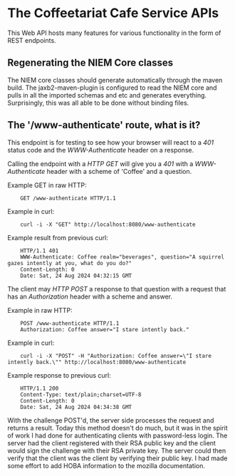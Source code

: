 # The Coffeetariat Cafe Service APIs

This Web API hosts many features for various functionality in the form of REST endpoints.

## Regenerating the NIEM Core classes

The NIEM core classes should generate automatically through the maven build. The jaxb2-maven-plugin is configured to
read the NIEM core and pulls in all the imported schemas and etc and generates everything.
Surprisingly, this was all able to be done without binding files.

## The '/www-authenticate' route, what is it?

This endpoint is for testing to see how your browser will react to
a _401_ status code and the _WWW-Authenticate_ header on a response.

Calling the endpoint with a _HTTP GET_ will give you a _401_ with
a _WWW-Authenticate_ header with a scheme of 'Coffee' and a question.

Example GET in raw HTTP:

        GET /www-authenticate HTTP/1.1

Example in curl:

        curl -i -X "GET" http://localhost:8080/www-authenticate 


Example result from previous curl:

        HTTP/1.1 401 
        WWW-Authenticate: Coffee realm="beverages", question="A squirrel gazes intently at you, what do you do?"
        Content-Length: 0
        Date: Sat, 24 Aug 2024 04:32:15 GMT

The client may _HTTP POST_ a response to that question with a request
that has an _Authorization_ header with a scheme and answer.

Example in raw HTTP:

        POST /www-authenticate HTTP/1.1
        Authorization: Coffee answer="I stare intently back."

Example in curl:

        curl -i -X "POST" -H "Authorization: Coffee answer=\"I stare intently back.\"" http://localhost:8080/www-authenticate

Example response to previous curl:

        HTTP/1.1 200 
        Content-Type: text/plain;charset=UTF-8
        Content-Length: 0
        Date: Sat, 24 Aug 2024 04:34:38 GMT

With the challenge POST'd, the server side processes
the request and returns a result. Today this method doesn't
do much, but it was in the spirit of work I had done
for authenticating clients with password-less login.
The server had the client registered with their RSA public key
and the client would sign the challenge with their RSA private key.
The server could then verify that the client was the client
by verifying their public key.
I had made some effort to add HOBA information
to the mozilla documentation.